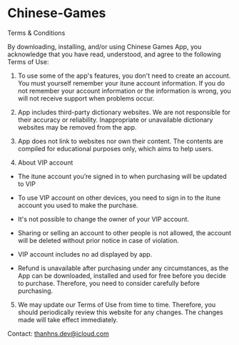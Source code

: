 # Chinese-Games

Terms & Conditions

By downloading, installing, and/or using Chinese Games App, you acknowledge that you have read, understood, and agree to the following Terms of Use:

1. To use some of the app's features, you don't need to create an account. You must yourself remember your itune account information. If you do not remember your account information or the information is wrong, you will not receive support when problems occur.

2. App includes third-party dictionary websites. We are not responsible for their accuracy or reliability. Inappropriate or unavailable dictionary websites may be removed from the app.

3. App does not link to websites nor own their content. The contents are compiled for educational purposes only, which aims to help users.

4. About VIP account

- The itune account you’re signed in to when purchasing will be updated to VIP

- To use VIP account on other devices, you need to sign in to the itune account you used to make the purchase.

- It's not possible to change the owner of your VIP account.

- Sharing or selling an account to other people is not allowed, the account will be deleted without prior notice in case of violation.

- VIP account includes no ad displayed by app.

- Refund is unavailable after purchasing under any circumstances, as the App can be downloaded, installed and used for free before you decide to purchase. Therefore, you need to consider carefully before purchasing.

5. We may update our Terms of Use from time to time. Therefore, you should periodically review this website for any changes. The changes made will take effect immediately.

Contact: thanhns.dev@icloud.com
